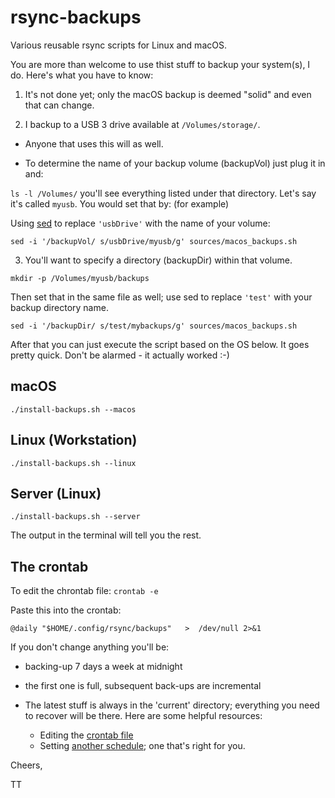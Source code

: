 # rsync-backups

Various reusable rsync scripts for Linux and macOS.

You are more than welcome to use thist stuff to backup your system(s), I do. Here's what you have to know:

1. It's not done yet; only the macOS backup is deemed "solid" and even that can change.

2. I backup to a USB 3 drive available at `/Volumes/storage/`.

* Anyone that uses this will as well.

* To determine the name of your backup volume (backupVol) just plug it in and:

`ls -l /Volumes/` you'll see everything listed under that directory. Let's say it's called `myusb`. You would set that by: (for example)

Using [sed] to replace `'usbDrive'` with the name of your volume:

`sed -i '/backupVol/ s/usbDrive/myusb/g' sources/macos_backups.sh`

3. You'll want to specify a directory (backupDir) within that volume.

`mkdir -p /Volumes/myusb/backups`

Then set that in the same file as well; use sed to replace `'test'` with your backup directory name.

`sed -i '/backupDir/ s/test/mybackups/g' sources/macos_backups.sh`

After that you can just execute the script based on the OS below. It goes pretty quick. Don't be alarmed - it actually worked :-)

## macOS

`./install-backups.sh --macos`

## Linux (Workstation)

`./install-backups.sh --linux`

## Server (Linux)

`./install-backups.sh --server`

The output in the terminal will tell you the rest.

## The crontab

To edit the chrontab file: `crontab -e`

Paste this into the crontab:

`@daily "$HOME/.config/rsync/backups"   >  /dev/null 2>&1`

If you don't change anything you'll be:

* backing-up 7 days a week at midnight

* the first one is full, subsequent back-ups are incremental

* The latest stuff is always in the 'current' directory; everything you need to recover will be there. Here are some helpful resources:
  * Editing the [crontab file]
  * Setting [another schedule]; one that's right for you.

Cheers,

TT

[sed]:http://sed.sourceforge.net/sed1line.txt
[crontab file]:https://youtu.be/UlVqobmcPuM?t=2m16s
[another schedule]:https://crontab.guru/
